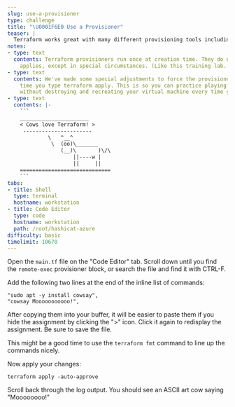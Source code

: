 ```yaml
---
slug: use-a-provisioner
type: challenge
title: "\U0001F6E0️ Use a Provisioner"
teaser: |
  Terraform works great with many different provisioning tools including Chef, Puppet, Ansible, Bash, and Powershell.
notes:
- type: text
  contents: Terraform provisioners run once at creation time. They do not run on subsequent
    applies, except in special circumstances. (Like this training lab...)
- type: text
  contents: We've made some special adjustments to force the provisioner to run every
    time you type terraform apply. This is so you can practice playing with provisioners
    without destroying and recreating your virtual machine every time you make a change.
- type: text
  contents: |-
    ```
    ______________________
    < Cows love Terraform! >
     ----------------------
             \   ^__^
              \  (oo)\_______
                 (__)\       )\/\
                     ||----w |
                     ||     ||
    =============================
    ```
tabs:
- title: Shell
  type: terminal
  hostname: workstation
- title: Code Editor
  type: code
  hostname: workstation
  path: /root/hashicat-azure
difficulty: basic
timelimit: 10670
---
```

Open the `main.tf` file on the "Code Editor" tab. Scroll down until you find the `remote-exec` provisioner block, or search the file and find it with CTRL-F.

Add the following two lines at the end of the inline list of commands:

```
"sudo apt -y install cowsay",
"cowsay Mooooooooooo!",
```
After copying them into your buffer, it will be easier to paste them if you hide the assignment by clicking the ">" icon. Click it again to redisplay the assignment. Be sure to save the file.

This might be a good time to use the `terraform fmt` command to line up the commands nicely.

Now apply your changes:

```
terraform apply -auto-approve
```

Scroll back through the log output. You should see an ASCII art cow saying "Moooooooo!"